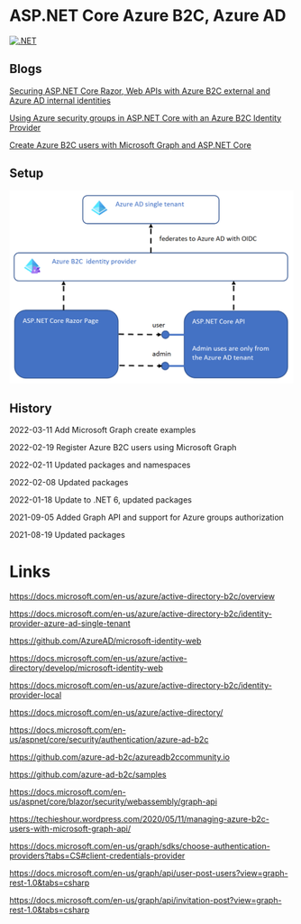 # ASP.NET Core Azure B2C, Azure AD

[![.NET](https://github.com/damienbod/azureb2c-fed-azuread/workflows/.NET/badge.svg)](https://github.com/damienbod/azureb2c-fed-azuread/actions?query=workflow%3A.NET) 

## Blogs

[Securing ASP.NET Core Razor, Web APIs with Azure B2C external and Azure AD internal identities](https://damienbod.com/2021/07/26/securing-asp-net-core-razor-pages-web-apis-with-azure-b2c-external-and-azure-ad-internal-identities/)

[Using Azure security groups in ASP.NET Core with an Azure B2C Identity Provider](https://damienbod.com/2021/09/06/using-azure-security-groups-in-asp-net-core-with-an-azure-b2c-identity-provider/)

[Create Azure B2C users with Microsoft Graph and ASP.NET Core](https://damienbod.com/2022/03/11/create-azure-b2c-users-with-microsoft-graph-and-asp-net-core/)

## Setup 

![setup](AzureB2CAzureAD_01.png)

## History

2022-03-11 Add Microsoft Graph create examples

2022-02-19 Register Azure B2C users using Microsoft Graph

2022-02-11 Updated packages and namespaces

2022-02-08 Updated packages

2022-01-18 Update to .NET 6, updated packages

2021-09-05 Added Graph API and support for Azure groups authorization

2021-08-19 Updated packages

# Links

https://docs.microsoft.com/en-us/azure/active-directory-b2c/overview

https://docs.microsoft.com/en-us/azure/active-directory-b2c/identity-provider-azure-ad-single-tenant

https://github.com/AzureAD/microsoft-identity-web

https://docs.microsoft.com/en-us/azure/active-directory/develop/microsoft-identity-web

https://docs.microsoft.com/en-us/azure/active-directory-b2c/identity-provider-local

https://docs.microsoft.com/en-us/azure/active-directory/

https://docs.microsoft.com/en-us/aspnet/core/security/authentication/azure-ad-b2c

https://github.com/azure-ad-b2c/azureadb2ccommunity.io

https://github.com/azure-ad-b2c/samples

https://docs.microsoft.com/en-us/aspnet/core/blazor/security/webassembly/graph-api

https://techieshour.wordpress.com/2020/05/11/managing-azure-b2c-users-with-microsoft-graph-api/

https://docs.microsoft.com/en-us/graph/sdks/choose-authentication-providers?tabs=CS#client-credentials-provider

https://docs.microsoft.com/en-us/graph/api/user-post-users?view=graph-rest-1.0&tabs=csharp

https://docs.microsoft.com/en-us/graph/api/invitation-post?view=graph-rest-1.0&tabs=csharp